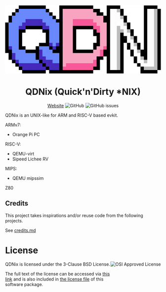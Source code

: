 <div align="center">

![Logo](.github/logo.png)

# QDNix (Quick'n'Dirty *NIX)

[Website](https://qdnix.d0p1.eu)
![GitHub](https://img.shields.io/github/license/d0p1s4m4/QDNix?logoColor=white&style=flat-square)
![GitHub issues](https://img.shields.io/github/issues/d0p1s4m4/QDNix?style=flat-square)

</div>

QDNix is an UNIX-like for ARM and RISC-V based evkit.

ARMv7:
- Orange Pi PC

RISC-V:
- QEMU-virt
- Sipeed Lichee RV

MIPS:
- QEMU mipssim

Z80


## Credits

This project takes inspirations and/or reuse code from the following projects.

See [credits.md](./docs/book/credits.md)

# License

<img src="https://opensource.org/files/OSI_Approved_License.png" align="right" height="128px" alt="OSI Approved License">

QDNix is licensed under the 3-Clause BSD License.

The full text of the license can be accessed via [this link](https://opensource.org/licenses/BSD-3-Clause) and is also included in [the license file](LICENSE) of this software package.
